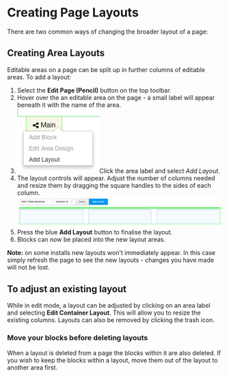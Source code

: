 # Creating Page Layouts

There are two common ways of changing the broader layout of a page:

## Creating Area Layouts

Editable areas on a page can be split up in further columns of editable areas.
To add a layout:

1. Select the **Edit Page (Pencil)** button on the top toolbar. 
2. Hover over the an editable area on the page - a small label will appear beneath it with the name of the area.
3. <img src="/assets/addlayout.png" class="right" />Click the area label and select *Add Layout*.
4. The layout controls will appear. Adjust the number of columns needed and resize them by dragging the square handles to the sides of each column.
![](/assets/layoutgrid.png)
5. Press the blue **Add Layout** button to finalise the layout.
6. Blocks can now be placed into the new layout areas.

**Note:** on some installs new layouts won't immediately appear. In this case simply refresh the page to see the new layouts - changes you have made will not be lost.

## To adjust an existing layout
While in edit mode, a layout can be adjusted by clicking on an area label and selecting **Edit Container Layout**.
This will allow you to resize the existing columns. Layouts can also be removed by clicking the trash icon.

### Move your blocks before deleting layouts
When a layout is deleted from a page the blocks within it are also deleted. If you wish to keep the blocks within a layout, move them out of the layout to another area first.